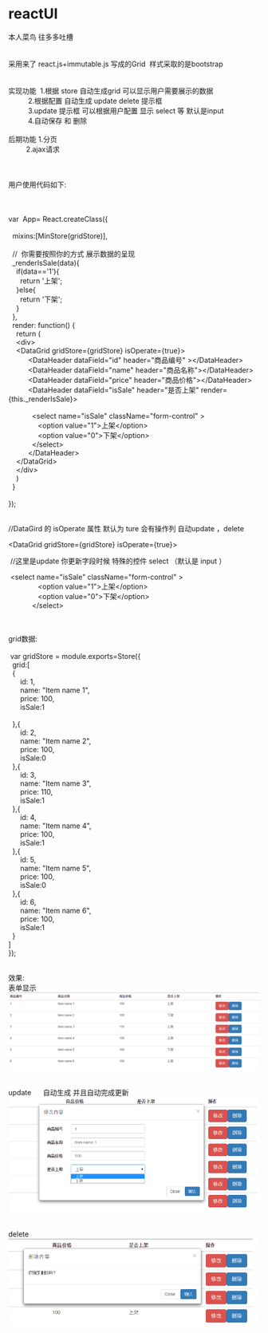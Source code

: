 # reactUI &nbsp;<br />
本人菜鸟 往多多吐槽<br />
<br />
<br />
采用来了 react.js+immutable.js 写成的Grid &nbsp;样式采取的是bootstrap<br />
<br />
<br />
实现功能 &nbsp;1.根据 store 自动生成grid 可以显示用户需要展示的数据<br />
&nbsp; &nbsp; &nbsp; &nbsp; &nbsp; 2.根据配置 自动生成 update delete 提示框&nbsp;<br />
&nbsp; &nbsp; &nbsp; &nbsp; &nbsp; 3.update 提示框 可以根据用户配置 显示 select 等 默认是input&nbsp;<br />
&nbsp; &nbsp; &nbsp; &nbsp; &nbsp; 4.自动保存 和 删除&nbsp;<br />
&nbsp; &nbsp; &nbsp; &nbsp; &nbsp;&nbsp;<br />
后期功能 1.分页&nbsp;<br />
&nbsp; &nbsp; &nbsp; &nbsp; &nbsp;2.ajax请求&nbsp;<br />
&nbsp; &nbsp; &nbsp; &nbsp; &nbsp;<br />
&nbsp; &nbsp; &nbsp; &nbsp; &nbsp;<br />
&nbsp; &nbsp; &nbsp; &nbsp; &nbsp;<br />
用户使用代码如下:<br />
<br />
<br />
<br />
var &nbsp;App= React.createClass({<br />
<br />
&nbsp; mixins:[MinStore(gridStore)],<br />
<br />
&nbsp; // &nbsp;你需要按照你的方式 展示数据的呈现<br />
&nbsp; _renderIsSale(data){<br />
&nbsp; &nbsp; if(data=='1'){<br />
&nbsp; &nbsp; &nbsp; return '上架';<br />
&nbsp; &nbsp; }else{<br />
&nbsp; &nbsp; &nbsp; return '下架';<br />
&nbsp; &nbsp; }<br />
&nbsp; },<br />
&nbsp; render: function() {<br />
&nbsp; &nbsp; return (<br />
&nbsp; &nbsp; &lt;div&gt;<br />
&nbsp; &nbsp; &lt;DataGrid gridStore={gridStore} isOperate={true}&gt;<br />
&nbsp; &nbsp; &nbsp; &nbsp; &nbsp; &lt;DataHeader dataField="id" header="商品编号" &gt;&lt;/DataHeader&gt;<br />
&nbsp; &nbsp; &nbsp; &nbsp; &nbsp; &lt;DataHeader dataField="name" header="商品名称"&gt;&lt;/DataHeader&gt;<br />
&nbsp; &nbsp; &nbsp; &nbsp; &nbsp; &lt;DataHeader dataField="price" header="商品价格"&gt;&lt;/DataHeader&gt;<br />
&nbsp; &nbsp; &nbsp; &nbsp; &nbsp; &lt;DataHeader dataField="isSale" header="是否上架" render={this._renderIsSale}&gt;&nbsp;<br />
&nbsp; &nbsp; &nbsp; &nbsp; &nbsp; &nbsp;<br />
&nbsp; &nbsp; &nbsp; &nbsp; &nbsp; &nbsp; &lt;select name="isSale" className="form-control" &gt;<br />
&nbsp; &nbsp; &nbsp; &nbsp; &nbsp; &nbsp; &nbsp; &nbsp;&lt;option value="1"&gt;上架&lt;/option&gt;<br />
&nbsp; &nbsp; &nbsp; &nbsp; &nbsp; &nbsp; &nbsp; &nbsp;&lt;option value="0"&gt;下架&lt;/option&gt;<br />
&nbsp; &nbsp; &nbsp; &nbsp; &nbsp; &nbsp; &lt;/select&gt;<br />
&nbsp; &nbsp; &nbsp; &nbsp; &nbsp; &lt;/DataHeader&gt;<br />
&nbsp; &nbsp; &lt;/DataGrid&gt;<br />
&nbsp; &nbsp; &lt;/div&gt;<br />
&nbsp; &nbsp; )<br />
&nbsp; }<br />
<br />
});<br />
<br />
<p>
	//DataGird 的 isOperate 属性 默认为 ture 会有操作列 自动update ，delete&nbsp;
</p>
<p>
	&lt;DataGrid gridStore={gridStore} isOperate={true}&gt;
</p>
<p>
	&nbsp;//这里是update 你更新字段时候 特殊的控件 select （默认是 input ）
</p>
<p>
	&nbsp;&lt;select name="isSale" className="form-control" &gt;<br />
&nbsp; &nbsp; &nbsp; &nbsp; &nbsp; &nbsp; &nbsp; &nbsp;&lt;option value="1"&gt;上架&lt;/option&gt;<br />
&nbsp; &nbsp; &nbsp; &nbsp; &nbsp; &nbsp; &nbsp; &nbsp;&lt;option value="0"&gt;下架&lt;/option&gt;<br />
&nbsp; &nbsp; &nbsp; &nbsp; &nbsp; &nbsp; &lt;/select&gt;
</p>
<br />
<br />
grid数据:<br />
<br />
&nbsp;var gridStore = module.exports=Store({<br />
&nbsp; grid:[<br />
&nbsp; {<br />
&nbsp; &nbsp; &nbsp; id: 1,<br />
&nbsp; &nbsp; &nbsp; name: "Item name 1",<br />
&nbsp; &nbsp; &nbsp; price: 100,<br />
&nbsp; &nbsp; &nbsp; isSale:1<br />
<br />
&nbsp; },{<br />
&nbsp; &nbsp; &nbsp; id: 2,<br />
&nbsp; &nbsp; &nbsp; name: "Item name 2",<br />
&nbsp; &nbsp; &nbsp; price: 100,<br />
&nbsp; &nbsp; &nbsp; isSale:0<br />
&nbsp; },{<br />
&nbsp; &nbsp; &nbsp; id: 3,<br />
&nbsp; &nbsp; &nbsp; name: "Item name 3",<br />
&nbsp; &nbsp; &nbsp; price: 110,<br />
&nbsp; &nbsp; &nbsp; isSale:1<br />
&nbsp; },{<br />
&nbsp; &nbsp; &nbsp; id: 4,<br />
&nbsp; &nbsp; &nbsp; name: "Item name 4",<br />
&nbsp; &nbsp; &nbsp; price: 100,<br />
&nbsp; &nbsp; &nbsp; isSale:1<br />
&nbsp; },{<br />
&nbsp; &nbsp; &nbsp; id: 5,<br />
&nbsp; &nbsp; &nbsp; name: "Item name 5",<br />
&nbsp; &nbsp; &nbsp; price: 100,<br />
&nbsp; &nbsp; &nbsp; isSale:0<br />
&nbsp; },{<br />
&nbsp; &nbsp; &nbsp; id: 6,<br />
&nbsp; &nbsp; &nbsp; name: "Item name 6",<br />
&nbsp; &nbsp; &nbsp; price: 100,<br />
&nbsp; &nbsp; &nbsp; isSale:1<br />
&nbsp; }<br />
]<br />
});<br />
<br />


效果:
<br />表单显示![image](https://github.com/yeyunan/reactUI/blob/master/example/doc/pic/data.png)

<br />update&nbsp; &nbsp; &nbsp; 自动生成 并且自动完成更新
<br>![image](https://github.com/yeyunan/reactUI/blob/master/example/doc/pic/update.png)

<br />delete![image](https://github.com/yeyunan/reactUI/blob/master/example/doc/pic/delete.png)


